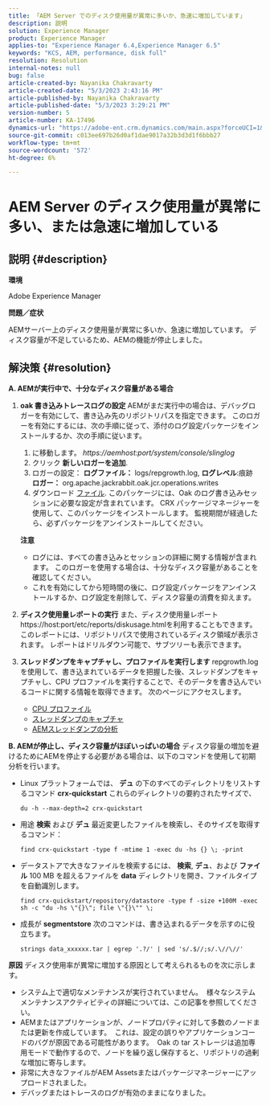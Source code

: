 ```yaml
---
title: 「AEM Server でのディスク使用量が異常に多いか、急速に増加しています」
description: 説明
solution: Experience Manager
product: Experience Manager
applies-to: "Experience Manager 6.4,Experience Manager 6.5"
keywords: "KCS, AEM, performance, disk full"
resolution: Resolution
internal-notes: null
bug: false
article-created-by: Nayanika Chakravarty
article-created-date: "5/3/2023 2:43:16 PM"
article-published-by: Nayanika Chakravarty
article-published-date: "5/3/2023 3:29:21 PM"
version-number: 5
article-number: KA-17496
dynamics-url: "https://adobe-ent.crm.dynamics.com/main.aspx?forceUCI=1&pagetype=entityrecord&etn=knowledgearticle&id=7bc541d5-c0e9-ed11-a7c6-6045bd006b25"
source-git-commit: c013ee697b26d0af1dae9017a32b3d3d1f6bbb27
workflow-type: tm+mt
source-wordcount: '572'
ht-degree: 6%

---
```


# AEM Server のディスク使用量が異常に多い、または急速に増加している

## 説明 {#description}


<b>環境</b>

Adobe Experience Manager

<b>問題／症状</b>

AEMサーバー上のディスク使用量が異常に多いか、急速に増加しています。 ディスク容量が不足しているため、AEMの機能が停止しました。




## 解決策 {#resolution}

<b>A. AEMが実行中で、十分なディスク容量がある場合</b>
1. <b>oak 書き込みトレースログの設定</b>    AEMがまだ実行中の場合は、デバッグロガーを有効にして、書き込み先のリポジトリパスを指定できます。 このロガーを有効にするには、次の手順に従って、添付のログ設定パッケージをインストールするか、次の手順に従います。

   1. に移動します。 *https://aemhost:port/system/console/slinglog*
   2. クリック <b>新しいロガーを追加</b>.
   3. ロガーの設定： <b>ログファイル：</b> logs/repgrowth.log, <b>ログレベル</b>:痕跡 <b>ロガー：</b> org.apache.jackrabbit.oak.jcr.operations.writes
   4. ダウンロード [ファイル](https://helpx.adobe.com/content/dam/help/en/experience-manager/kb/analyze-unusual-repository-growth/jcr:content/main-pars/download/log_repository_growth-1.zip).        このパッケージには、Oak のログ書き込みセッションに必要な設定が含まれています。 CRX パッケージマネージャーを使用して、このパッケージをインストールします。 監視期間が経過したら、必ずパッケージをアンインストールしてください。

   <b>注意</b>

   - ログには、すべての書き込みとセッションの詳細に関する情報が含まれます。 このロガーを使用する場合は、十分なディスク容量があることを確認してください。
   - これを有効にしてから短時間の後に、ログ設定パッケージをアンインストールするか、ログ設定を削除して、ディスク容量の消費を抑えます。
2. <b>ディスク使用量レポートの実行</b>    また、ディスク使用量レポートhttps://host:port/etc/reports/diskusage.htmlを利用することもできます。 このレポートには、リポジトリパスで使用されているディスク領域が表示されます。 レポートはドリルダウン可能で、サブツリーも表示できます。
3. <b>スレッドダンプをキャプチャし、プロファイルを実行します</b>    repgrowth.log を使用して、書き込まれているデータを把握した後、スレッドダンプをキャプチャし、CPU プロファイルを実行することで、そのデータを書き込んでいるコードに関する情報を取得できます。 次のページにアクセスします。

   - [CPU プロファイル](https://experienceleague.adobe.com/docs/experience-cloud-kcs/kbarticles/KA-17499.html?lang=ja)
   - [スレッドダンプのキャプチャ](https://experienceleague.adobe.com/docs/experience-cloud-kcs/kbarticles/KA-17452.html?lang=ja)
   - [AEMスレッドダンプの分析](https://experienceleague.adobe.com/docs/experience-cloud-kcs/kbarticles/KA-16458.html?lang=ja)

<b>B. AEMが停止し、ディスク容量がほぼいっぱいの場合</b>
ディスク容量の増加を避けるためにAEMを停止する必要がある場合は、以下のコマンドを使用して初期分析を行います。

- Linux プラットフォームでは、 <b>デュ</b> の下のすべてのディレクトリをリストするコマンド <b>crx-quickstart</b> これらのディレクトリの要約されたサイズで、<br>

   ```
   du -h --max-depth=2 crx-quickstart
   ```


- 用途 <b>検索</b> および <b>デュ</b> 最近変更したファイルを検索し、そのサイズを取得するコマンド：<br>

   ```
   find crx-quickstart -type f -mtime 1 -exec du -hs {} \; -print
   ```


- データストアで大きなファイルを検索するには、 <b>検索</b>, <b>デュ</b>、および <b>ファイル</b> 100 MB を超えるファイルを <b>data</b> ディレクトリを開き、ファイルタイプを自動識別します。<br>

   ```
   find crx-quickstart/repository/datastore -type f -size +100M -exec sh -c "du -hs \"{}\"; file \"{}\"" \;
   ```


- 成長が <b>segmentstore</b> 次のコマンドは、書き込まれるデータを示すのに役立ちます。<br>

   ```
   strings data_xxxxxx.tar | egrep '.?/' | sed 's/.$//;s/.\//\//'
   ```

<b>原因</b>
ディスク使用率が異常に増加する原因として考えられるものを次に示します。

- システム上で適切なメンテナンスが実行されていません。  様々なシステムメンテナンスアクティビティの詳細については、この記事を参照してください。
- AEMまたはアプリケーションが、ノードプロパティに対して多数のノードまたは更新を作成しています。  これは、設定の誤りやアプリケーションコードのバグが原因である可能性があります。  Oak の tar ストレージは追加専用モードで動作するので、ノードを繰り返し保存すると、リポジトリの過剰な増加に寄与します。
- 非常に大きなファイルがAEM Assetsまたはパッケージマネージャーにアップロードされました。
- デバッグまたはトレースのログが有効のままになりました。

